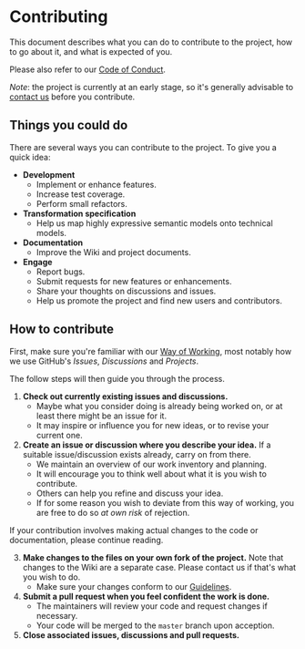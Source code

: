 <!--
SPDX-FileCopyrightText: 2022 Alliander N.V.

SPDX-License-Identifier: Apache-2.0
-->

# Contributing
This document describes what you can do to contribute to the project, how to go about it, and what is expected of you.

Please also refer to our [Code of Conduct](CODE_OF_CONDUCT.md).

*Note*: the project is currently at an early stage, so it's generally advisable to [contact us](SUPPORT.md) before you contribute.


## Things you could do
There are several ways you can contribute to the project. To give you a quick idea:

* **Development**
    * Implement or enhance features.
    * Increase test coverage.
    * Perform small refactors.
* **Transformation specification**
    * Help us map highly expressive semantic models onto technical models.
* **Documentation**
    * Improve the Wiki and project documents.
* **Engage**
    * Report bugs.
    * Submit requests for new features or enhancements.
    * Share your thoughts on discussions and issues.
    * Help us promote the project and find new users and contributors.

## How to contribute
First, make sure you're familiar with our [Way of Working](wiki), most notably how we use GitHub's *Issues*, *Discussions* and *Projects*.

The follow steps will then guide you through the process.

1. **Check out currently existing issues and discussions.**
    * Maybe what you consider doing is already being worked on, or at least there might be an issue for it.
    * It may inspire or influence you for new ideas, or to revise your current one.
2. **Create an issue or discussion where you describe your idea.** If a suitable issue/discussion exists already, carry on from there.<br />
    * We maintain an overview of our work inventory and planning.
    * It will encourage you to think well about what it is you wish to contribute.
    * Others can help you refine and discuss your idea.
    * If for some reason you wish to deviate from this way of working, you are free to do so *at own risk* of rejection.

If your contribution involves making actual changes to the code or documentation, please continue reading.

3. **Make changes to the files on your own fork of the project.** Note that changes to the Wiki are a separate case. Please contact us if that's what you wish to do.
    * Make sure your changes conform to our [Guidelines](wiki).
4. **Submit a pull request when you feel confident the work is done.**
    * The maintainers will review your code and request changes if necessary.
    * Your code will be merged to the `master` branch upon acception.
5. **Close associated issues, discussions and pull requests.**
